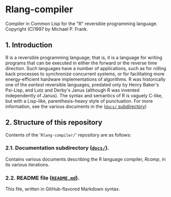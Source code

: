 # Rlang-compiler
Compiler in Common Lisp for the "R" reversible programming language.  Copyright (C)1997 by Michael P. Frank.

## 1. Introduction

R is a reversible programming language; that is, it is a language for writing programs that can be executed in 
either the forward or the reverse time direction.  Such languages have a number of applications, such as for 
rolling back processes to synchronize concurrent systems, or for facilitating more energy-efficient hardware
implementations of algorithms.  R was historically one of the *earliest* reversible languages, predated only
by Henry Baker's Psi-Lisp, and Lutz and Derby's Janus (although R was invented independently of Janus).  The
syntax and semantics of R is vaguely C-like, but with a Lisp-like, parenthesis-heavy style of punctuation.
For more information, see the various documents in the ([`docs/` subdirectory](docs "docs/ subdirectory"))

## 2. Structure of this repository

Contents of the '`Rlang-compiler/`' repository are as follows:

### 2.1. Documentation subdirectory ([`docs/`](docs "docs/ subdirectory")).

Contains various documents describing the R language compiler, *Rcomp*, in its various iterations.

### 2.2. README file ([`README.md`](README.md "README.md file")).

This file, written in GitHub-flavored Markdown syntax.